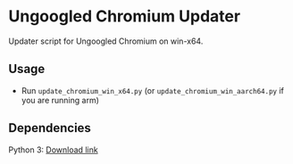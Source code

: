 # Ungoogled Chromium Updater

Updater script for Ungoogled Chromium on win-x64.

## Usage

- Run `update_chromium_win_x64.py` (or `update_chromium_win_aarch64.py` if you are running arm)

## Dependencies

Python 3: [Download link](https://www.python.org/downloads/)
